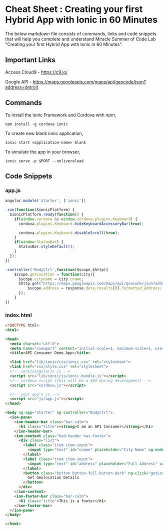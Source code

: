 # Cheat Sheet : Creating your first Hybrid App with Ionic in 60 Minutes

The below markdown file consists of commands, links and code snippets that will help you complete and understand Miracle Summer of Code Lab "Creating your first Hybrid App with Ionic in 60 Minutes".

## Important Links

Access Cloud9 - https://c9.io/

Google API - https://maps.googleapis.com/maps/api/geocode/json?address=detroit

## Commands

To install the Ionic Framework and Cordova with npm,

```shell
npm install -g cordova ionic
```

To create new blank ionic application,

```shell
ionic start <application-name> blank
```

To simulate the app in your browser,

```shell
ionic serve -p $PORT --nolivereload
```

## Code Snippets

### app.js

```javascript
angular.module('starter', ['ionic'])

.run(function($ionicPlatform) {
  $ionicPlatform.ready(function() {
    if(window.cordova && window.cordova.plugins.Keyboard) {
      cordova.plugins.Keyboard.hideKeyboardAccessoryBar(true);

      cordova.plugins.Keyboard.disableScroll(true);
    }
    if(window.StatusBar) {
      StatusBar.styleDefault();
    }
  });
})

.controller('BodyCtrl',function($scope,$http){
    $scope.getLocation = function(city){
      $scope.cityname = city.cname;
      $http.get("https://maps.googleapis.com/maps/api/geocode/json?address="+$scope.cityname+"").then(function(response){
          $scope.address = response.data.results[0].formatted_address;
      });
    }
})
```

### index.html

```html
<!DOCTYPE html>
<html>

<head>
  <meta charset="utf-8">
  <meta name="viewport" content="initial-scale=1, maximum-scale=1, user-scalable=no, width=device-width">
  <title>API Consumer Demo App</title>

  <link href="lib/ionic/css/ionic.css" rel="stylesheet">
  <link href="css/style.css" rel="stylesheet">
  <!-- ionic/angularjs js -->
  <script src="lib/ionic/js/ionic.bundle.js"></script>
  <!-- cordova script (this will be a 404 during development) -->
  <script src="cordova.js"></script>

  <!-- your app's js -->
  <script src="js/app.js"></script>
</head>

<body ng-app="starter" ng-controller="BodyCtrl">
  <ion-pane>
    <ion-header-bar class="bar-calm">
      <h1 class="title"><strong>I am an API Consumer</strong></h1>
    </ion-header-bar>
    <ion-content class="had-header has-footer">
      <div class="list">
        <label class="item item-input">
          <input type="text" id="cname" placeholder="City Name" ng-model="city.cname">
        </label>
        <label class="item item-input">
          <input type="text" id="address" placeholder="Full Address" value="{{address}}" disabled="true">
        </label>
        <button class="button button-full button-dark" ng-click="getLocation(city)">
          Get Geolocation Details
        </button>
      </div>
    </ion-content>
    <ion-footer-bar class="bar-calm">
      <h1 class="title">This is a footer</h1>
    </ion-footer-bar>
  </ion-pane>
</body>

</html>
```
